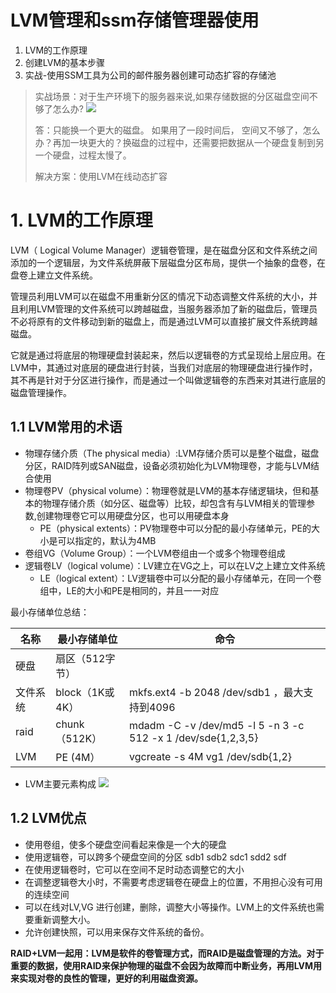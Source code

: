# LVM管理和ssm存储管理器使用

1. LVM的工作原理
2. 创建LVM的基本步骤
3. 实战-使用SSM工具为公司的邮件服务器创建可动态扩容的存储池

> 实战场景：对于生产环境下的服务器来说,如果存储数据的分区磁盘空间不够了怎么办?
> ![](https://i.loli.net/2019/02/28/5c7778440fe30.png)
> 
>答：只能换一个更大的磁盘。 如果用了一段时间后， 空间又不够了，怎么办？再加一块更大的？换磁盘的过程中，还需要把数据从一个硬盘复制到另一个硬盘，过程太慢了。
> 
> 解决方案：使用LVM在线动态扩容


# 1. LVM的工作原理
  LVM（ Logical Volume Manager）逻辑卷管理，是在磁盘分区和文件系统之间添加的一个逻辑层，为文件系统屏蔽下层磁盘分区布局，提供一个抽象的盘卷，在盘卷上建立文件系统。
  
  管理员利用LVM可以在磁盘不用重新分区的情况下动态调整文件系统的大小，并且利用LVM管理的文件系统可以跨越磁盘，当服务器添加了新的磁盘后，管理员不必将原有的文件移动到新的磁盘上，而是通过LVM可以直接扩展文件系统跨越磁盘。
  
  它就是通过将底层的物理硬盘封装起来，然后以逻辑卷的方式呈现给上层应用。在LVM中，其通过对底层的硬盘进行封装，当我们对底层的物理硬盘进行操作时，其不再是针对于分区进行操作，而是通过一个叫做逻辑卷的东西来对其进行底层的磁盘管理操作。

## 1.1 LVM常用的术语
- 物理存储介质（The physical media）:LVM存储介质可以是整个磁盘，磁盘分区，RAID阵列或SAN磁盘，设备必须初始化为LVM物理卷，才能与LVM结合使用 
- 物理卷PV（physical volume）：物理卷就是LVM的基本存储逻辑块，但和基本的物理存储介质（如分区、磁盘等）比较，却包含有与LVM相关的管理参数,创建物理卷它可以用硬盘分区，也可以用硬盘本身
  - PE（physical extents）：PV物理卷中可以分配的最小存储单元，PE的大小是可以指定的，默认为4MB
- 卷组VG（Volume Group）：一个LVM卷组由一个或多个物理卷组成
- 逻辑卷LV（logical volume）：LV建立在VG之上，可以在LV之上建立文件系统
  - LE（logical extent）：LV逻辑卷中可以分配的最小存储单元，在同一个卷组中，LE的大小和PE是相同的，并且一一对应
  
最小存储单位总结：

|名称|     	最小存储单位|命令|
|-|-|-|
|硬盘    |扇区（512字节）|    
|文件系统 |block（1K或4K）| mkfs.ext4  -b 2048  /dev/sdb1  ，最大支持到4096 |
|raid    | 	chunk（512K）| mdadm -C -v /dev/md5 -l 5 -n 3 -c 512 -x 1 /dev/sde{1,2,3,5}|
|LVM     |	PE (4M）| vgcreate -s 4M  vg1 /dev/sdb{1,2}|

- LVM主要元素构成
![](https://i.loli.net/2019/02/28/5c777a64596e2.png)

## 1.2 LVM优点
- 使用卷组，使多个硬盘空间看起来像是一个大的硬盘
- 使用逻辑卷，可以跨多个硬盘空间的分区  sdb1 sdb2  sdc1  sdd2  sdf
- 在使用逻辑卷时，它可以在空间不足时动态调整它的大小
- 在调整逻辑卷大小时，不需要考虑逻辑卷在硬盘上的位置，不用担心没有可用的连续空间
- 可以在线对LV,VG 进行创建，删除，调整大小等操作。LVM上的文件系统也需要重新调整大小。
- 允许创建快照，可以用来保存文件系统的备份。

**RAID+LVM一起用：LVM是软件的卷管理方式，而RAID是磁盘管理的方法。对于重要的数据，使用RAID来保护物理的磁盘不会因为故障而中断业务，再用LVM用来实现对卷的良性的管理，更好的利用磁盘资源。**

